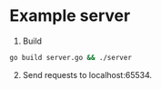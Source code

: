 # Example server

1. Build

```bash
go build server.go && ./server
```

2. Send requests to localhost:65534.